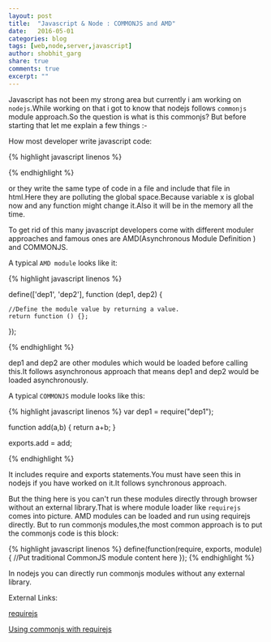```yaml
---
layout: post
title:  "Javascript & Node : COMMONJS and AMD"
date:   2016-05-01
categories: blog
tags: [web,node,server,javascript]
author: shobhit_garg
share: true
comments: true
excerpt: ""
---
```


Javascript has not been my strong area but currently i am working on `nodejs`.While working on that i got to know that nodejs follows `commonjs` module approach.So the question is what is this commonjs? But before starting that let me explain a few things :-


How most developer write javascript code:

{% highlight javascript linenos %}
<script>
	var x = 10;
</script>

{% endhighlight %}

or they write the same type of code in a file and include that file in html.Here they are polluting the global space.Because variable x is global now and any function might change it.Also it will be in the memory all the time.



To get rid of this many javascript developers come with different moduler approaches and famous ones are AMD(Asynchronous Module Definition ) and COMMONJS. 

A typical `AMD module` looks like it:

{% highlight javascript linenos %}

define(['dep1', 'dep2'], function (dep1, dep2) {

    //Define the module value by returning a value.
    return function () {};
});

{% endhighlight %}

dep1 and dep2 are other modules which would be loaded before calling this.It follows asynchronous approach that means dep1 and dep2 would be loaded asynchronously.


A typical `COMMONJS` module looks like this:

{% highlight javascript linenos %}
var dep1 = require("dep1");

function add(a,b)
{
	return a+b;
}

exports.add = add;

{% endhighlight %}

It includes require and exports statements.You must have seen this in nodejs if you have worked on it.It follows synchronous approach.



But the thing here is you can't run these modules directly through browser without an external library.That is where module loader like `requirejs` comes into picture. AMD modules can be loaded and run using requirejs directly. But to run commonjs modules,the most common approach is to put the commonjs code is this block:

{% highlight javascript linenos %}
define(function(require, exports, module) {
    //Put traditional CommonJS module content here
});
{% endhighlight %}

In nodejs you can directly run commonjs modules without any external library.

External Links:
 
[requirejs][requirejs]

[Using commonjs with requirejs][commonjs_requirejs]


[requirejs]: http://requirejs.org/docs/api.html
[commonjs_requirejs]: http://requirejs.org/docs/commonjs.html
